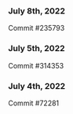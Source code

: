 ### July 8th, 2022

Commit #235793

### July 5th, 2022

Commit #314353


### July 4th, 2022

Commit #72281
